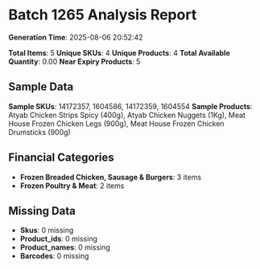 # Batch 1265 Analysis Report

**Generation Time**: 2025-08-06 20:52:42

**Total Items**: 5
**Unique SKUs**: 4
**Unique Products**: 4
**Total Available Quantity**: 0.00
**Near Expiry Products**: 5

## Sample Data
**Sample SKUs**: 14172357, 1604586, 14172359, 1604554
**Sample Products**: Atyab Chicken Strips Spicy (400g), Atyab Chicken Nuggets (1Kg), Meat House Frozen Chicken Legs (900g), Meat House Frozen Chicken Drumsticks (900g)

## Financial Categories
- **Frozen Breaded Chicken, Sausage & Burgers**: 3 items
- **Frozen Poultry & Meat**: 2 items

## Missing Data
- **Skus**: 0 missing
- **Product_ids**: 0 missing
- **Product_names**: 0 missing
- **Barcodes**: 0 missing
